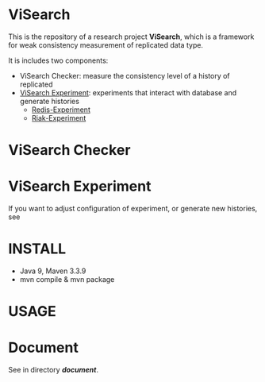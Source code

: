 # ViSearch

This is the repository of a research project **ViSearch**, which is a framework for weak consistency measurement of replicated data type. 

It is includes two components:

* ViSearch Checker: measure the consistency level of a history of replicated 
* [ViSearch Experiment](https://github.com/AnonymousAccountForPaperReview/ViSearch/tree/main/experiment): experiments that interact with database and generate histories
  * [Redis-Experiment](https://github.com/AnonymousAccountForPaperReview/Redis-CRDT-Experiment)
  * [Riak-Experiment](https://github.com/AnonymousAccountForPaperReview/Riak-CRDT-Experiment)

# ViSearch Checker

# ViSearch Experiment

If you want to adjust configuration of experiment, or generate new histories, see 

# INSTALL

* Java 9, Maven 3.3.9
* mvn compile & mvn package

# USAGE

# Document

See in directory ***document***.